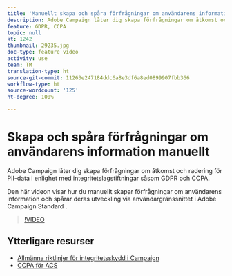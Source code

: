 ```yaml
---
title: 'Manuellt skapa och spåra förfrågningar om användarens information via användargränssnittet i Adobe Campaign '
description: Adobe Campaign låter dig skapa förfrågningar om åtkomst och radering för PII-data i enlighet med integritetslagstiftningar såsom GDPR och CCPA. Den här videon visar hur du manuellt skapar förfrågningar om användarens information och spårar deras utveckling via användargränssnittet i Adobe Campaign Standard .
feature: GDPR, CCPA
topic: null
kt: 1242
thumbnail: 29235.jpg
doc-type: feature video
activity: use
team: TM
translation-type: ht
source-git-commit: 11263e247184ddc6a8e3df6a8ed0899907fbb366
workflow-type: ht
source-wordcount: '125'
ht-degree: 100%

---
```



# Skapa och spåra förfrågningar om användarens information manuellt

Adobe Campaign låter dig skapa förfrågningar om åtkomst och radering för PII-data i enlighet med integritetslagstiftningar såsom GDPR och CCPA.

Den här videon visar hur du manuellt skapar förfrågningar om användarens information och spårar deras utveckling via användargränssnittet i Adobe Campaign Standard .

>[!VIDEO](https://video.tv.adobe.com/v/29235?quality=12&captions=swe)

## Ytterligare resurser

* [Allmänna riktlinjer för integritetsskydd i Campaign](https://helpx.adobe.com/se/campaign/kb/campaign-privacy-overview.html)
* [CCPA för ACS](https://helpx.adobe.com/se/campaign/kb/acs-privacy.html#ccpa)
